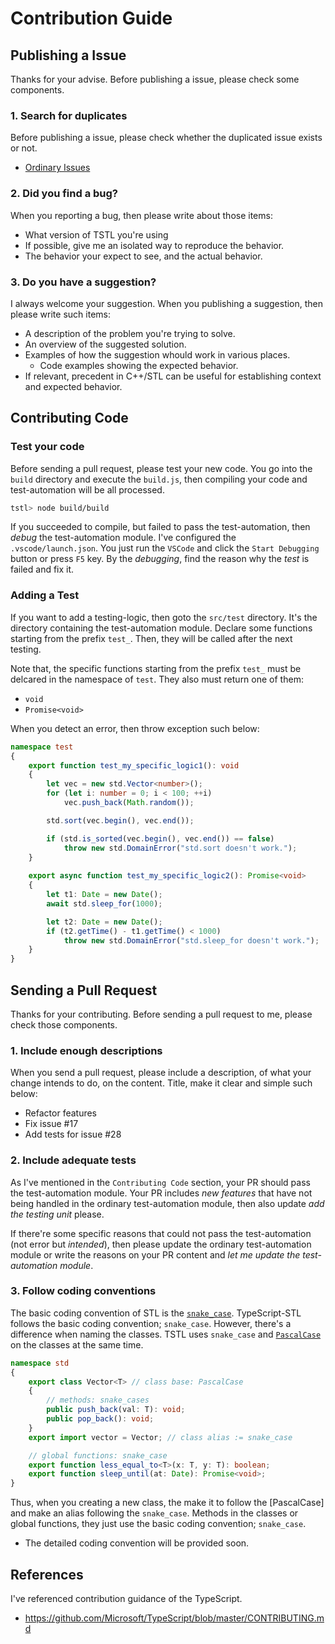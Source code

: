 # Contribution Guide
## Publishing a Issue
Thanks for your advise. Before publishing a issue, please check some components.

### 1. Search for duplicates
Before publishing a issue, please check whether the duplicated issue exists or not.
  - [Ordinary Issues](https://github.com/samchon/tstl/issues)

### 2. Did you find a bug?
When you reporting a bug, then please write about those items:

  - What version of TSTL you're using
  - If possible, give me an isolated way to reproduce the behavior.
  - The behavior your expect to see, and the actual behavior.

### 3. Do you have a suggestion?
I always welcome your suggestion. When you publishing a suggestion, then please write such items: 

  - A description of the problem you're trying to solve.
  - An overview of the suggested solution.
  - Examples of how the suggestion whould work in various places.
    - Code examples showing the expected behavior.
  - If relevant, precedent in C++/STL can be useful for establishing context and expected behavior.



## Contributing Code
### Test your code
Before sending a pull request, please test your new code. You go into the `build` directory and execute the `build.js`, then compiling your code and test-automation will be all processed.

```bash
tstl> node build/build
```

If you succeeded to compile, but failed to pass the test-automation, then *debug* the test-automation module. I've configured the `.vscode/launch.json`. You just run the `VSCode` and click the `Start Debugging` button or press `F5` key. By the *debugging*, find the reason why the *test* is failed and fix it.

### Adding a Test
If you want to add a testing-logic, then goto the `src/test` directory. It's the directory containing the test-automation module. Declare some functions starting from the prefix `test_`. Then, they will be called after the next testing.

Note that, the specific functions starting from the prefix `test_` must be delcared in the namespace of `test`. They also must return one of them:
  - `void`
  - `Promise<void>`

When you detect an error, then throw exception such below:

```typescript
namespace test
{
    export function test_my_specific_logic1(): void
    {
        let vec = new std.Vector<number>();
        for (let i: number = 0; i < 100; ++i)
            vec.push_back(Math.random());

        std.sort(vec.begin(), vec.end());

        if (std.is_sorted(vec.begin(), vec.end()) == false)
            throw new std.DomainError("std.sort doesn't work.");
    }
    
    export async function test_my_specific_logic2(): Promise<void>
    {
        let t1: Date = new Date();
        await std.sleep_for(1000);

        let t2: Date = new Date();
        if (t2.getTime() - t1.getTime() < 1000)
            throw new std.DomainError("std.sleep_for doesn't work.");
    }
}
```



## Sending a Pull Request
Thanks for your contributing. Before sending a pull request to me, please check those components.

### 1. Include enough descriptions
When you send a pull request, please include a description, of what your change intends to do, on the content. Title, make it clear and simple such below:
  - Refactor features
  - Fix issue #17
  - Add tests for issue #28

### 2. Include adequate tests
As I've mentioned in the `Contributing Code` section, your PR should pass the test-automation module. Your PR includes *new features* that have not being handled in the ordinary test-automation module, then also update *add the testing unit* please.

If there're some specific reasons that could not pass the test-automation (not error but *intended*), then please update the ordinary test-automation module or write the reasons on your PR content and *let me update the test-automation module*.

### 3. Follow coding conventions
The basic coding convention of STL is the [`snake_case`](https://en.wikipedia.org/wiki/Snake_case). TypeScript-STL follows the basic coding convention; `snake_case`. However, there's a difference when naming the classes. TSTL uses `snake_case` and [`PascalCase`](https://en.wikipedia.org/wiki/PascalCase) on the classes at the same time. 

```typescript
namespace std
{
    export class Vector<T> // class base: PascalCase
    {
        // methods: snake_cases
        public push_back(val: T): void;
        public pop_back(): void;
    }
    export import vector = Vector; // class alias := snake_case

    // global functions: snake_case
    export function less_equal_to<T>(x: T, y: T): boolean;
    export function sleep_until(at: Date): Promise<void>;
}
```

Thus, when you creating a new class, the make it to follow the [PascalCase] and make an alias following the `snake_case`. Methods in the classes or global functions, they just use the basic coding convention; `snake_case`.

  - The detailed coding convention will be provided soon.



## References
I've referenced contribution guidance of the TypeScript.
  - https://github.com/Microsoft/TypeScript/blob/master/CONTRIBUTING.md